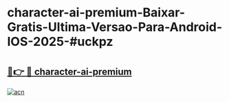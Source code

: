 # character-ai-premium-Baixar-Gratis-Ultima-Versao-Para-Android-IOS-2025-#uckpz

# <h2><a href="https://ainizakaria.my?title=character-ai-premium&ref=24M">🔗👉 🔴 character-ai-premium</a></h2>

[![acn](https://github.com/user-attachments/assets/0f9c940e-d8b0-45ae-aac7-cd30a18b3e1c)](https://ainizakaria.my?title=character-ai-premium&ref=24M)

